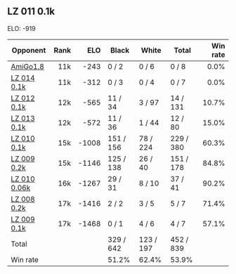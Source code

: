 ## LZ 011 0.1k ##

ELO: -919

Opponent | Rank | ELO | Black | White | Total | Win rate
---------|-----:|----:|-------|-------|-------|-------:
[AmiGo1.8](AmiGo1.8.md) | 11k | -243 | 0 / 2 | 0 / 6 | 0 / 8 | 0.0%
[LZ 014 0.1k](LZ%20014%200.1k.md) | 11k | -312 | 0 / 3 | 0 / 4 | 0 / 7 | 0.0%
[LZ 012 0.1k](LZ%20012%200.1k.md) | 12k | -565 | 11 / 34 | 3 / 97 | 14 / 131 | 10.7%
[LZ 013 0.1k](LZ%20013%200.1k.md) | 12k | -572 | 11 / 36 | 1 / 44 | 12 / 80 | 15.0%
[LZ 010 0.1k](LZ%20010%200.1k.md) | 15k | -1008 | 151 / 156 | 78 / 224 | 229 / 380 | 60.3%
[LZ 009 0.2k](LZ%20009%200.2k.md) | 15k | -1146 | 125 / 138 | 26 / 40 | 151 / 178 | 84.8%
[LZ 010 0.06k](LZ%20010%200.06k.md) | 16k | -1267 | 29 / 31 | 8 / 10 | 37 / 41 | 90.2%
[LZ 008 0.2k](LZ%20008%200.2k.md) | 17k | -1416 | 2 / 2 | 3 / 5 | 5 / 7 | 71.4%
[LZ 009 0.1k](LZ%20009%200.1k.md) | 17k | -1468 | 0 / 1 | 4 / 6 | 4 / 7 | 57.1%
Total | | | 329 / 642 | 123 / 197 | 452 / 839 | 
Win rate| | | 51.2% | 62.4% | 53.9% | 
